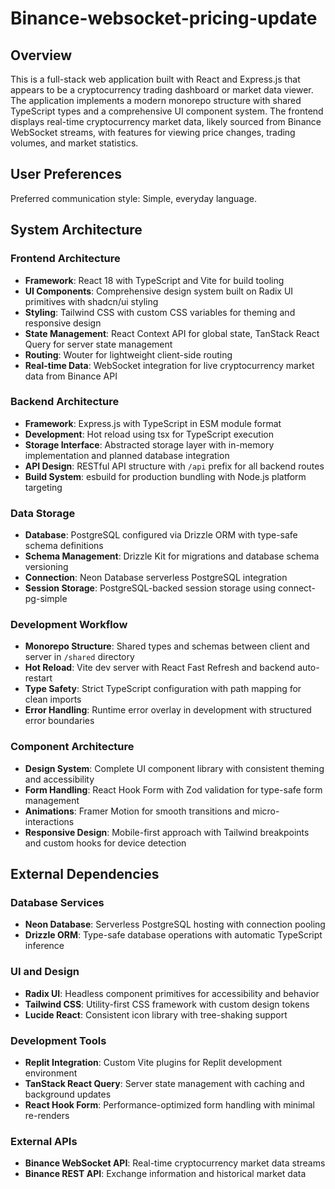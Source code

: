 # Binance-websocket-pricing-update

## Overview

This is a full-stack web application built with React and Express.js that appears to be a cryptocurrency trading dashboard or market data viewer. The application implements a modern monorepo structure with shared TypeScript types and a comprehensive UI component system. The frontend displays real-time cryptocurrency market data, likely sourced from Binance WebSocket streams, with features for viewing price changes, trading volumes, and market statistics.

## User Preferences

Preferred communication style: Simple, everyday language.

## System Architecture

### Frontend Architecture

- **Framework**: React 18 with TypeScript and Vite for build tooling
- **UI Components**: Comprehensive design system built on Radix UI primitives with shadcn/ui styling
- **Styling**: Tailwind CSS with custom CSS variables for theming and responsive design
- **State Management**: React Context API for global state, TanStack React Query for server state management
- **Routing**: Wouter for lightweight client-side routing
- **Real-time Data**: WebSocket integration for live cryptocurrency market data from Binance API

### Backend Architecture  

- **Framework**: Express.js with TypeScript in ESM module format
- **Development**: Hot reload using tsx for TypeScript execution
- **Storage Interface**: Abstracted storage layer with in-memory implementation and planned database integration
- **API Design**: RESTful API structure with `/api` prefix for all backend routes
- **Build System**: esbuild for production bundling with Node.js platform targeting

### Data Storage

- **Database**: PostgreSQL configured via Drizzle ORM with type-safe schema definitions
- **Schema Management**: Drizzle Kit for migrations and database schema versioning
- **Connection**: Neon Database serverless PostgreSQL integration
- **Session Storage**: PostgreSQL-backed session storage using connect-pg-simple

### Development Workflow

- **Monorepo Structure**: Shared types and schemas between client and server in `/shared` directory
- **Hot Reload**: Vite dev server with React Fast Refresh and backend auto-restart
- **Type Safety**: Strict TypeScript configuration with path mapping for clean imports
- **Error Handling**: Runtime error overlay in development with structured error boundaries

### Component Architecture

- **Design System**: Complete UI component library with consistent theming and accessibility
- **Form Handling**: React Hook Form with Zod validation for type-safe form management
- **Animations**: Framer Motion for smooth transitions and micro-interactions
- **Responsive Design**: Mobile-first approach with Tailwind breakpoints and custom hooks for device detection

## External Dependencies

### Database Services

- **Neon Database**: Serverless PostgreSQL hosting with connection pooling
- **Drizzle ORM**: Type-safe database operations with automatic TypeScript inference

### UI and Design

- **Radix UI**: Headless component primitives for accessibility and behavior
- **Tailwind CSS**: Utility-first CSS framework with custom design tokens
- **Lucide React**: Consistent icon library with tree-shaking support

### Development Tools

- **Replit Integration**: Custom Vite plugins for Replit development environment
- **TanStack React Query**: Server state management with caching and background updates
- **React Hook Form**: Performance-optimized form handling with minimal re-renders

### External APIs

- **Binance WebSocket API**: Real-time cryptocurrency market data streams
- **Binance REST API**: Exchange information and historical market data
